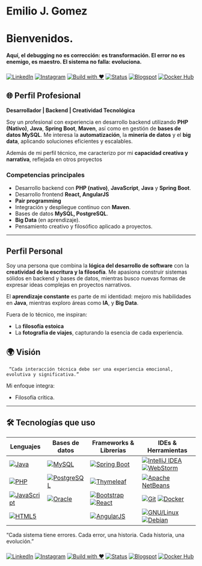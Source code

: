 # Emilio J. Gomez 
# Bienvenidos.
 **Aquí, el debugging no es corrección: es transformación. El error no es enemigo, es maestro. El sistema no falla: evoluciona.**
###  
[![LinkedIn](https://img.shields.io/badge/LinkedIn-%230A66C2.svg?logo=linkedin&logoColor=white)](https://www.linkedin.com/in/moleculax) [![Instagram](https://img.shields.io/badge/Instagram-%23E4405F.svg?logo=instagram&logoColor=white)](https://www.instagram.com/moleculax)   [![Build with ❤️](https://img.shields.io/badge/built%20with-%E2%9D%A4-red)]() [![Status](https://img.shields.io/badge/status-en%20evolución-8A2BE2)]()  [![Blogspot](https://img.shields.io/badge/Blogspot-%23FF5722.svg?logo=blogger&logoColor=white)](http://moleculax.blogspot.com) [![Docker Hub](https://img.shields.io/badge/Docker-%230db7ed.svg?logo=docker&logoColor=white)](https://hub.docker.com/u/moleculax)

## 🌐 Perfil Profesional

**Desarrollador  | Backend  | Creatividad Tecnológica**

Soy un profesional con experiencia en desarrollo backend utilizando **PHP (Nativo)**, **Java**, **Spring Boot**, **Maven**, así como en gestión de **bases de datos MySQL**. Me interesa la **automatización**, la **minería de datos** y el **big data**, aplicando soluciones eficientes y escalables.
 

Además de mi perfil técnico, me caracterizo por mi **capacidad creativa y narrativa**, reflejada en otros proyectos 

### Competencias principales
- Desarrollo backend con **PHP (nativo)**, **JavaScript**, **Java** y **Spring Boot**.
- Desarrollo frontend **React, AngularJS**
- **Pair programming**
- Integración y despliegue continuo con **Maven**.
- Bases de datos **MySQL, PostgreSQL**.
-  **Big Data** (en aprendizaje).
- Pensamiento creativo y filosófico aplicado a proyectos.

---

##  Perfil Personal

Soy una persona que combina la **lógica del desarrollo de software** con la **creatividad de la escritura y la filosofía**. Me apasiona construir sistemas sólidos en backend y bases de datos, mientras busco nuevas formas de expresar ideas complejas en proyectos narrativos.

El **aprendizaje constante** es parte de mi identidad: mejoro mis habilidades en **Java**, mientras exploro áreas como **IA**, y  **Big Data**.

Fuera de lo técnico, me inspiran:
- La **filosofía estoica**
- La **fotografía de viajes**, capturando la esencia de cada experiencia.

## 🌍 Visión
```
 “Cada interacción técnica debe ser una experiencia emocional, evolutiva y significativa.”
```
Mi enfoque integra:
- Filosofía crítica.

---

## 🛠️ Tecnologías que uso





| Lenguajes                              | Bases de datos                                                                 | Frameworks & Librerías                                                           | IDEs & Herramientas                                                              |
|----------------------------------------|--------------------------------------------------------------------------------|----------------------------------------------------------------------------------|----------------------------------------------------------------------------------|
| [![Java](https://img.shields.io/badge/Java-007396.svg?logo=java&logoColor=white)](https://www.java.com/) | [![MySQL](https://img.shields.io/badge/MySQL-4479A1.svg?logo=mysql&logoColor=white)](https://www.mysql.com/) | [![Spring Boot](https://img.shields.io/badge/Spring_Boot-6DB33F.svg?logo=springboot&logoColor=white)](https://spring.io/projects/spring-boot) | [![IntelliJ IDEA](https://img.shields.io/badge/IntelliJ_IDEA-000000.svg?logo=intellijidea&logoColor=white)](https://www.jetbrains.com/idea/) [![WebStorm](https://img.shields.io/badge/WebStorm-000000.svg?logo=webstorm&logoColor=white)](https://www.jetbrains.com/webstorm/) |
| [![PHP](https://img.shields.io/badge/PHP-777BB4.svg?logo=php&logoColor=white)](https://www.php.net/) | [![PostgreSQL](https://img.shields.io/badge/PostgreSQL-4169E1.svg?logo=postgresql&logoColor=white)](https://www.postgresql.org/) | [![Thymeleaf](https://img.shields.io/badge/Thymeleaf-005F0F.svg?logo=thymeleaf&logoColor=white)](https://www.thymeleaf.org/) | [![Apache NetBeans](https://img.shields.io/badge/Apache_NetBeans-1B6AC6.svg?logo=apache&logoColor=white)](https://netbeans.apache.org/) |
| [![JavaScript](https://img.shields.io/badge/JavaScript-F7DF1E.svg?logo=javascript&logoColor=black)](https://developer.mozilla.org/en-US/docs/Web/JavaScript) | [![Oracle](https://img.shields.io/badge/Oracle-F80000.svg?logo=oracle&logoColor=white)](https://www.oracle.com/database/) | [![Bootstrap](https://img.shields.io/badge/Bootstrap-7952B3.svg?logo=bootstrap&logoColor=white)](https://getbootstrap.com/) [![React](https://img.shields.io/badge/React-61DAFB.svg?logo=react&logoColor=black)](https://react.dev/) | [![Git](https://img.shields.io/badge/Git-F05032.svg?logo=git&logoColor=white)](https://git-scm.com/) [![Docker](https://img.shields.io/badge/Docker-2496ED.svg?logo=docker&logoColor=white)](https://www.docker.com/) |
| [![HTML5](https://img.shields.io/badge/HTML5-E34F26.svg?logo=html5&logoColor=white)](https://developer.mozilla.org/en-US/docs/Web/HTML) | &nbsp; | [![AngularJS](https://img.shields.io/badge/AngularJS-E23237.svg?logo=angularjs&logoColor=white)](https://angularjs.org/) | [![GNU/Linux](https://img.shields.io/badge/GNU/Linux-333333.svg?logo=linux&logoColor=white)](https://www.gnu.org/) [![Debian](https://img.shields.io/badge/Debian-A81D33.svg?logo=debian&logoColor=white)](https://www.debian.org/) |




 “Cada sistema tiene errores. Cada error, una historia. Cada historia, una evolución.”



###  
[![LinkedIn](https://img.shields.io/badge/LinkedIn-%230A66C2.svg?logo=linkedin&logoColor=white)](https://www.linkedin.com/in/moleculax) [![Instagram](https://img.shields.io/badge/Instagram-%23E4405F.svg?logo=instagram&logoColor=white)](https://www.instagram.com/moleculax)   [![Build with ❤️](https://img.shields.io/badge/built%20with-%E2%9D%A4-red)]() [![Status](https://img.shields.io/badge/status-en%20evolución-8A2BE2)]()  [![Blogspot](https://img.shields.io/badge/Blogspot-%23FF5722.svg?logo=blogger&logoColor=white)](http://moleculax.blogspot.com) [![Docker Hub](https://img.shields.io/badge/Docker-%230db7ed.svg?logo=docker&logoColor=white)](https://hub.docker.com/u/moleculax)
###


